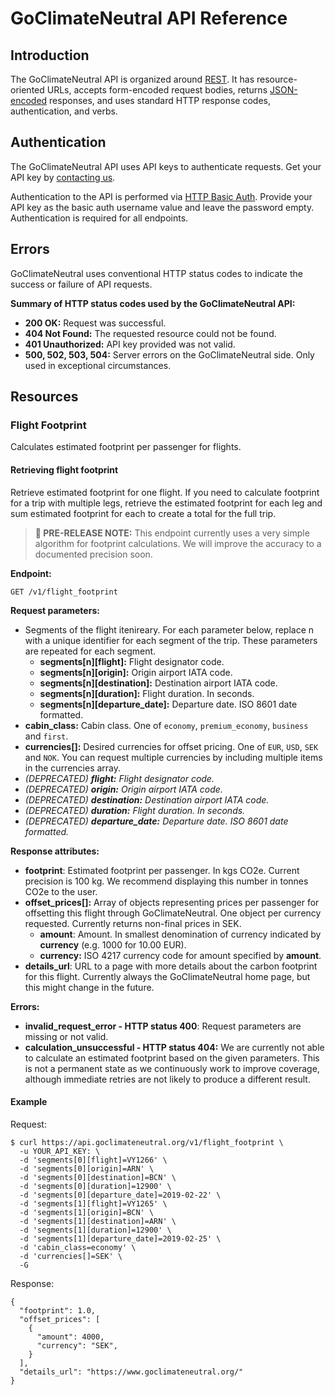 # GoClimateNeutral API Reference

## Introduction

The GoClimateNeutral API is organized around [REST][rest]. It has
resource-oriented URLs, accepts form-encoded request bodies, returns
[JSON-encoded][json] responses, and uses standard HTTP response codes,
authentication, and verbs.

[rest]: https://developer.mozilla.org/en-US/docs/Glossary/REST
[json]: http://www.json.org/

## Authentication

The GoClimateNeutral API uses API keys to authenticate requests. Get your API
key by [contacting us][contact].

Authentication to the API is performed via [HTTP Basic Auth][basic-auth].
Provide your API key as the basic auth username value and leave the password
empty. Authentication is required for all endpoints.

[contact]: https://www.goclimateneutral.org/contact
[basic-auth]: https://developer.mozilla.org/en-US/docs/Web/HTTP/Authentication

## Errors

GoClimateNeutral uses conventional HTTP status codes to indicate the success or
failure of API requests.

**Summary of HTTP status codes used by the GoClimateNeutral API:**

- **200 OK:** Request was successful.
- **404 Not Found:** The requested resource could not be found.
- **401 Unauthorized:** API key provided was not valid.
- **500, 502, 503, 504:** Server errors on the GoClimateNeutral side. Only used
  in exceptional circumstances.

## Resources

### Flight Footprint

Calculates estimated footprint per passenger for flights.

#### Retrieving flight footprint

Retrieve estimated footprint for one flight. If you need to calculate footprint
for a trip with multiple legs, retrieve the estimated footprint for each leg
and sum estimated footprint for each to create a total for the full trip.

> **🚧 PRE-RELEASE NOTE:** This endpoint currently uses a very simple algorithm
> for footprint calculations. We will improve the accuracy to a documented
> precision soon.

**Endpoint:**

`GET /v1/flight_footprint`

**Request parameters:**

- Segments of the flight itenireary. For each parameter below, replace n with a unique identifier for each segment of the trip. These parameters are repeated for each segment.
  - **segments[n][flight]:** Flight designator code. 
  - **segments[n][origin]:** Origin airport IATA code.
  - **segments[n][destination]:** Destination airport IATA code.
  - **segments[n][duration]:** Flight duration. In seconds.
  - **segments[n][departure_date]:** Departure date. ISO 8601 date formatted.
- **cabin_class:** Cabin class. One of `economy`, `premium_economy`, `business`
  and `first`.
- **currencies[]:** Desired currencies for offset pricing. One of `EUR`, `USD`, `SEK` and `NOK`. You can request multiple currencies by including multiple items in the currencies array.
- _(DEPRECATED) **flight:** Flight designator code._
- _(DEPRECATED) **origin:** Origin airport IATA code._
- _(DEPRECATED) **destination:** Destination airport IATA code._
- _(DEPRECATED) **duration:** Flight duration. In seconds._
- _(DEPRECATED) **departure\_date:** Departure date. ISO 8601 date formatted._

**Response attributes:**

- **footprint**: Estimated footprint per passenger. In kgs CO2e.  Current
  precision is 100 kg. We recommend displaying this number in tonnes CO2e to the
  user.
- **offset_prices[]:** Array of objects representing prices per passenger for
  offsetting this flight through GoClimateNeutral. One object per currency
  requested.
  Currently returns non-final prices in SEK.
  - **amount**: Amount. In smallest denomination of currency indicated by
    **currency** (e.g. 1000 for 10.00 EUR).
  - **currency:** ISO 4217 currency code for amount specified by **amount**.
- **details_url**: URL to a page with more details about the carbon footprint
  for this flight. Currently always the GoClimateNeutral home page, but this
  might change in the future.

**Errors:**

- **invalid\_request\_error - HTTP status 400**: Request parameters are missing
  or not valid.
- **calculation_unsuccessful - HTTP status 404:** We are currently not able to
  calculate an estimated footprint based on the given parameters. This is not a
  permanent state as we continuously work to improve coverage, although
  immediate retries are not likely to produce a different result.

#### Example

Request:

    $ curl https://api.goclimateneutral.org/v1/flight_footprint \
      -u YOUR_API_KEY: \
      -d 'segments[0][flight]=VY1266' \
      -d 'segments[0][origin]=ARN' \
      -d 'segments[0][destination]=BCN' \
      -d 'segments[0][duration]=12900' \
      -d 'segments[0][departure_date]=2019-02-22' \
      -d 'segments[1][flight]=VY1265' \
      -d 'segments[1][origin]=BCN' \
      -d 'segments[1][destination]=ARN' \
      -d 'segments[1][duration]=12900' \
      -d 'segments[1][departure_date]=2019-02-25' \
      -d 'cabin_class=economy' \
      -d 'currencies[]=SEK' \
      -G

Response:

    {
      "footprint": 1.0,
      "offset_prices": [
        {
          "amount": 4000,
          "currency": "SEK",
        }
      ],
      "details_url": "https://www.goclimateneutral.org/"
    }
